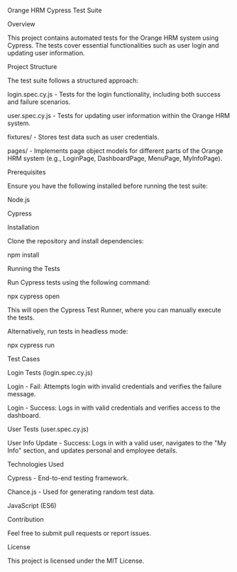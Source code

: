 Orange HRM Cypress Test Suite

Overview

This project contains automated tests for the Orange HRM system using Cypress. The tests cover essential functionalities such as user login and updating user information.

Project Structure

The test suite follows a structured approach:

login.spec.cy.js - Tests for the login functionality, including both success and failure scenarios.

user.spec.cy.js - Tests for updating user information within the Orange HRM system.

fixtures/ - Stores test data such as user credentials.

pages/ - Implements page object models for different parts of the Orange HRM system (e.g., LoginPage, DashboardPage, MenuPage, MyInfoPage).

Prerequisites

Ensure you have the following installed before running the test suite:

Node.js

Cypress

Installation

Clone the repository and install dependencies:

npm install

Running the Tests

Run Cypress tests using the following command:

npx cypress open

This will open the Cypress Test Runner, where you can manually execute the tests.

Alternatively, run tests in headless mode:

npx cypress run

Test Cases

Login Tests (login.spec.cy.js)

Login - Fail: Attempts login with invalid credentials and verifies the failure message.

Login - Success: Logs in with valid credentials and verifies access to the dashboard.

User Tests (user.spec.cy.js)

User Info Update - Success: Logs in with a valid user, navigates to the "My Info" section, and updates personal and employee details.

Technologies Used

Cypress - End-to-end testing framework.

Chance.js - Used for generating random test data.

JavaScript (ES6)

Contribution

Feel free to submit pull requests or report issues.

License

This project is licensed under the MIT License.